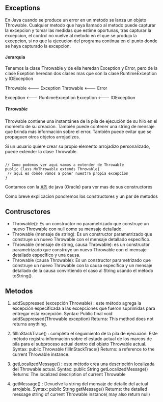 ## Exceptions

En Java cuando se produce un error en un metodo se lanza un objeto Throwable.
Cualquier metodo que haya llamado al metodo puede capturar la excepcion y tomar las medidas que estime oportunas,
tras capturar la excepcion, el control no vuelve al metodo en el que se produjo la excepcion, si no que la ejecucion
del programa continua en el punto donde se haya capturado la excepcion.

#### Jerarquia

Tenemos la clase Throwable y de ella heredan Exception y Error, pero de la clase Exeption heredan dos clases mas que son
la clase RuntimeException y IOException
                
Throwable <--- Exception
Throwable <--- Error

Exception <--- RuntimeException
Exception <--- IOException

##### Throwable
Throwable contiene una instantánea de la pila de ejecución de su hilo en el momento de su creación. También puede contener 
una string de mensaje que brinda más información sobre el error. También puede evitar que se propaguen otros objetos arrojadizos.

Si un usuario quiere crear su propio elemento arrojadizo personalizado, puede extender la clase Throwable.

```

// Como podemos ver aqui vamos a extender de Throwable
public Class MyThrowable extends Throwable{
 // aqui es donde vamos a poner nuestra propia excepcion
}

```

Contamos con la [API](https://docs.oracle.com/javase/8/docs/api/java/lang/Throwable.html) de java (Oracle) para ver mas de sus constructores 

Como breve explicacion pondremos los constructores y un par de metodos

Contrusctores
---

- Throwable(): Es un constructor no parametrizado que construye un nuevo Throwable con null como su mensaje detallado.
- Throwable (mensaje de string): Es un constructor parametrizado que construye un nuevo Throwable con el mensaje detallado específico.
- Throwable (mensaje de string, causa Throwable): es un constructor parametrizado que construye un nuevo Throwable con el mensaje detallado específico y una causa.
- Throwable (causa Throwable): Es un constructor parametrizado que construye un nuevo Throwable con la causa específica y un mensaje detallado de la causa convirtiendo el caso al String usando el método toString().

Metodos
---
1. addSuppressed (excepción Throwable) : este método agrega la excepción especificada a las excepciones que fueron suprimidas para entregar esta excepción.
Syntax:
Public final void addSuppressed(Throwable exception)
Returns: This method does not returns anything.

2. fillInStackTrace() : completa el seguimiento de la pila de ejecución. Este método registra información sobre el estado actual de los marcos de pila para el subproceso actual dentro del objeto Throwable actual.
Syntax:
public Throwable fillInStackTrace()
Returns: a reference to the current Throwable instance.

3. getLocalizedMessage() : este método crea una descripción localizada del Throwable actual.
Syntax:
public String getLocalizedMessage()
Returns: The localized description of current Throwable

4. getMessage() : Devuelve la string del mensaje de detalle del actual arrojable.
Syntax:
public String getMessage()
Returns: the detailed message string of current Throwable instance( may also return null)